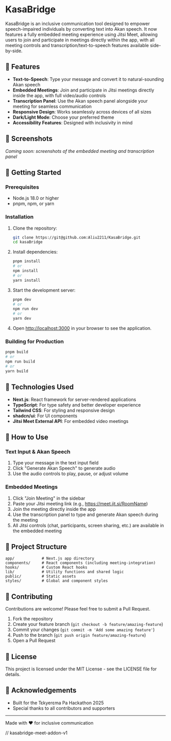 # KasaBridge

KasaBridge is an inclusive communication tool designed to empower speech-impaired individuals by converting text into Akan speech. It now features a fully embedded meeting experience using Jitsi Meet, allowing users to join and participate in meetings directly within the app, with all meeting controls and transcription/text-to-speech features available side-by-side.

## 🌟 Features

- **Text-to-Speech**: Type your message and convert it to natural-sounding Akan speech
- **Embedded Meetings**: Join and participate in Jitsi meetings directly inside the app, with full video/audio controls
- **Transcription Panel**: Use the Akan speech panel alongside your meeting for seamless communication
- **Responsive Design**: Works seamlessly across devices of all sizes
- **Dark/Light Mode**: Choose your preferred theme
- **Accessibility Features**: Designed with inclusivity in mind

## 📱 Screenshots

*Coming soon: screenshots of the embedded meeting and transcription panel*

## 🚀 Getting Started

### Prerequisites

- Node.js 18.0 or higher
- pnpm, npm, or yarn

### Installation

1. Clone the repository:
   ```sh
   git clone https://git@github.com:Aliu2211/KasaBridge.git
   cd kasaBridge
   ```
2. Install dependencies:
   ```sh
   pnpm install
   # or
   npm install
   # or
   yarn install
   ```
3. Start the development server:
   ```sh
   pnpm dev
   # or
   npm run dev
   # or
   yarn dev
   ```
4. Open [http://localhost:3000](http://localhost:3000) in your browser to see the application.

### Building for Production

```sh
pnpm build
# or
npm run build
# or
yarn build
```

## 🔧 Technologies Used

- **Next.js**: React framework for server-rendered applications
- **TypeScript**: For type safety and better developer experience
- **Tailwind CSS**: For styling and responsive design
- **shadcn/ui**: For UI components
- **Jitsi Meet External API**: For embedded video meetings

## 📖 How to Use

### Text Input & Akan Speech

1. Type your message in the text input field
2. Click "Generate Akan Speech" to generate audio
3. Use the audio controls to play, pause, or adjust volume

### Embedded Meetings

1. Click "Join Meeting" in the sidebar
2. Paste your Jitsi meeting link (e.g., https://meet.jit.si/RoomName)
3. Join the meeting directly inside the app
4. Use the transcription panel to type and generate Akan speech during the meeting
5. All Jitsi controls (chat, participants, screen sharing, etc.) are available in the embedded meeting

## 🧩 Project Structure

```
app/            # Next.js app directory
components/     # React components (including meeting-integration)
hooks/          # Custom React hooks
lib/            # Utility functions and shared logic
public/         # Static assets
styles/         # Global and component styles
```

## 🤝 Contributing

Contributions are welcome! Please feel free to submit a Pull Request.

1. Fork the repository
2. Create your feature branch (`git checkout -b feature/amazing-feature`)
3. Commit your changes (`git commit -m 'Add some amazing feature'`)
4. Push to the branch (`git push origin feature/amazing-feature`)
5. Open a Pull Request

## 📄 License

This project is licensed under the MIT License - see the LICENSE file for details.

## 🙏 Acknowledgements

- Built for the Tɛkyerɛma Pa Hackathon 2025
- Special thanks to all contributors and supporters

---

Made with ❤️ for inclusive communication

// kasabridge-meet-addon-v1
